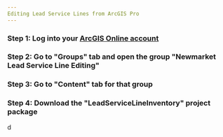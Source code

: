 ```yaml
---
Editing Lead Service Lines from ArcGIS Pro
---
```


### Step 1: Log into your [ArcGIS Online account](www.google.com)
### Step 2: Go to "Groups" tab and open the group "Newmarket Lead Service Line Editing"
### Step 3: Go to "Content" tab for that group
### Step 4: Download the "LeadServiceLineInventory" project package


d
